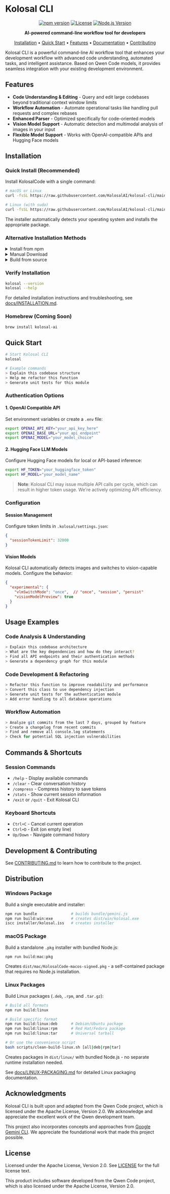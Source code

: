 # Kolosal CLI

<div align="center">

[![npm version](https://img.shields.io/npm/v/@kolosal-ai/kolosal-ai.svg)](https://www.npmjs.com/package/@kolosal-ai/kolosal-ai)
[![License](https://img.shields.io/badge/license-Apache_2.0-blue.svg)](./LICENSE)
[![Node.js Version](https://img.shields.io/badge/node-%3E%3D20.0.0-brightgreen.svg)](https://nodejs.org/)

**AI-powered command-line workflow tool for developers**

[Installation](#installation) • [Quick Start](#quick-start) • [Features](#features) • [Documentation](./docs/) • [Contributing](./CONTRIBUTING.md)

</div>

Kolosal CLI is a powerful command-line AI workflow tool that enhances your development workflow with advanced code understanding, automated tasks, and intelligent assistance. Based on Qwen Code models, it provides seamless integration with your existing development environment.

## Features

- **Code Understanding & Editing** - Query and edit large codebases beyond traditional context window limits
- **Workflow Automation** - Automate operational tasks like handling pull requests and complex rebases
- **Enhanced Parser** - Optimized specifically for code-oriented models
- **Vision Model Support** - Automatic detection and multimodal analysis of images in your input
- **Flexible Model Support** - Works with OpenAI-compatible APIs and Hugging Face models

## Installation

### Quick Install (Recommended)

Install KolosalCode with a single command:

```bash
# macOS or Linux
curl -fsSL https://raw.githubusercontent.com/KolosalAI/kolosal-cli/main/install.sh | bash

# Linux (with sudo)
curl -fsSL https://raw.githubusercontent.com/KolosalAI/kolosal-cli/main/install.sh | sudo bash
```

The installer automatically detects your operating system and installs the appropriate package.

### Alternative Installation Methods

<details>
<summary>Install from npm</summary>

Requires [Node.js version 20](https://nodejs.org/en/download) or higher.

```bash
npm install -g @kolosal-ai/kolosal-ai@latest
kolosal --version
```
</details>

<details>
<summary>Manual Download</summary>

**macOS:**
```bash
# Download and install the .pkg
curl -LO https://github.com/KolosalAI/kolosal-cli/releases/download/v0.1.0-pre/KolosalCode-macos-signed.pkg
sudo installer -pkg KolosalCode-macos-signed.pkg -target /
```

**Linux (Debian/Ubuntu):**
```bash
# Download and install the .deb
wget https://github.com/KolosalAI/kolosal-cli/releases/download/v0.1.0-pre/kolosal-code_0.1.1_amd64.deb
sudo dpkg -i kolosal-code_0.1.1_amd64.deb
sudo apt-get install -f  # Fix dependencies if needed
```
</details>

<details>
<summary>Build from source</summary>

```bash
git clone https://github.com/KolosalAI/kolosal-cli.git
cd kolosal-cli
npm install
npm run build
npm link  # Optional: install globally
```

See [CONTRIBUTING.md](CONTRIBUTING.md) for detailed build instructions.
</details>

### Verify Installation

```bash
kolosal --version
kolosal --help
```

For detailed installation instructions and troubleshooting, see [docs/INSTALLATION.md](docs/INSTALLATION.md).

### Homebrew (Coming Soon)

```bash
brew install kolosal-ai
```

## Quick Start

```bash
# Start Kolosal CLI
kolosal

# Example commands
> Explain this codebase structure
> Help me refactor this function
> Generate unit tests for this module
```

### Authentication Options

#### 1. OpenAI Compatible API

Set environment variables or create a `.env` file:

```bash
export OPENAI_API_KEY="your_api_key_here"
export OPENAI_BASE_URL="your_api_endpoint" 
export OPENAI_MODEL="your_model_choice"
```

#### 2. Hugging Face LLM Models

Configure Hugging Face models for local or API-based inference:

```bash
export HF_TOKEN="your_huggingface_token"
export HF_MODEL="your_model_name"
```

> **Note**: Kolosal CLI may issue multiple API calls per cycle, which can result in higher token usage. We're actively optimizing API efficiency.

### Configuration

#### Session Management

Configure token limits in `.kolosal/settings.json`:

```json
{
  "sessionTokenLimit": 32000
}
```

#### Vision Models

Kolosal CLI automatically detects images and switches to vision-capable models. Configure the behavior:

```json
{
  "experimental": {
    "vlmSwitchMode": "once",  // "once", "session", "persist"
    "visionModelPreview": true
  }
}
```

## Usage Examples

### Code Analysis & Understanding
```bash
> Explain this codebase architecture
> What are the key dependencies and how do they interact?
> Find all API endpoints and their authentication methods
> Generate a dependency graph for this module
```

### Code Development & Refactoring
```bash
> Refactor this function to improve readability and performance
> Convert this class to use dependency injection
> Generate unit tests for the authentication module
> Add error handling to all database operations
```

### Workflow Automation
```bash
> Analyze git commits from the last 7 days, grouped by feature
> Create a changelog from recent commits
> Find and remove all console.log statements
> Check for potential SQL injection vulnerabilities
```

## Commands & Shortcuts

### Session Commands
- `/help` - Display available commands
- `/clear` - Clear conversation history  
- `/compress` - Compress history to save tokens
- `/stats` - Show current session information
- `/exit` or `/quit` - Exit Kolosal CLI

### Keyboard Shortcuts
- `Ctrl+C` - Cancel current operation
- `Ctrl+D` - Exit (on empty line)
- `Up/Down` - Navigate command history

## Development & Contributing

See [CONTRIBUTING.md](./CONTRIBUTING.md) to learn how to contribute to the project.

## Distribution

### Windows Package

Build a single executable and installer:

```bash
npm run bundle               # builds bundle/gemini.js
npm run build:win:exe        # creates dist/win/kolosal.exe
iscc installer/kolosal.iss   # creates installer
```

### macOS Package

Build a standalone `.pkg` installer with bundled Node.js:

```bash
npm run build:mac:pkg
```

Creates `dist/mac/KolosalCode-macos-signed.pkg` - a self-contained package that requires no Node.js installation.

### Linux Packages

Build Linux packages (`.deb`, `.rpm`, and `.tar.gz`):

```bash
# Build all formats
npm run build:linux

# Build specific format
npm run build:linux:deb      # Debian/Ubuntu package
npm run build:linux:rpm      # Red Hat/Fedora package  
npm run build:linux:tar      # Universal tarball

# Or use the convenience script
bash scripts/clean-build-linux.sh [all|deb|rpm|tar]
```

Creates packages in `dist/linux/` with bundled Node.js - no separate runtime installation needed.

See [docs/LINUX-PACKAGING.md](docs/LINUX-PACKAGING.md) for detailed Linux packaging documentation.

## Acknowledgments

Kolosal CLI is built upon and adapted from the Qwen Code project, which is licensed under the Apache License, Version 2.0. We acknowledge and appreciate the excellent work of the Qwen development team.

This project also incorporates concepts and approaches from [Google Gemini CLI](https://github.com/google-gemini/gemini-cli). We appreciate the foundational work that made this project possible.

## License

Licensed under the Apache License, Version 2.0. See [LICENSE](./LICENSE) for the full license text.

This product includes software developed from the Qwen Code project, which is also licensed under the Apache License, Version 2.0.


